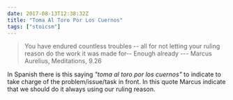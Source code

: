 ```yaml
--- 
date: 2017-08-13T12:38:32Z
title: "Toma Al Toro Por Los Cuernos"
tags: ["stoicsm"]
---
```


> You have endured countless troubles -- all for not letting your ruling reason do the work it was
> made for-- Enough already
> --- Marcus Aurelius, Meditations, 9.26

In Spanish there is this saying _"toma al toro por los cuernos"_ to indicate to take charge of the
problem/issue/task in front. In this quote Marcus indicate that we should do it always using our
ruling reason. 


